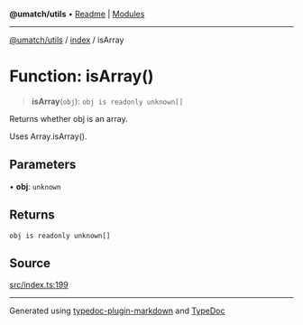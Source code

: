 **@umatch/utils** • [Readme](../../index.md) \| [Modules](../../modules.md)

***

[@umatch/utils](../../modules.md) / [index](../index.md) / isArray

# Function: isArray()

> **isArray**(`obj`): `obj is readonly unknown[]`

Returns whether obj is an array.

Uses Array.isArray().

## Parameters

• **obj**: `unknown`

## Returns

`obj is readonly unknown[]`

## Source

[src/index.ts:199](https://github.com/umatch-oficial/utils/blob/6b2757d/src/index.ts#L199)

***

Generated using [typedoc-plugin-markdown](https://www.npmjs.com/package/typedoc-plugin-markdown) and [TypeDoc](https://typedoc.org/)
